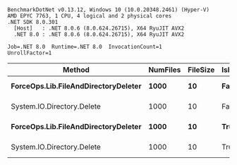 ```


BenchmarkDotNet v0.13.12, Windows 10 (10.0.20348.2461) (Hyper-V)
AMD EPYC 7763, 1 CPU, 4 logical and 2 physical cores
.NET SDK 8.0.301
  [Host]   : .NET 8.0.6 (8.0.624.26715), X64 RyuJIT AVX2
  .NET 8.0 : .NET 8.0.6 (8.0.624.26715), X64 RyuJIT AVX2

Job=.NET 8.0  Runtime=.NET 8.0  InvocationCount=1  
UnrollFactor=1  

```

| Method                               | NumFiles | FileSize | IsInsideDirectory | Mean     | Error   | StdDev  |
|------------------------------------- |--------- |--------- |------------------ |---------:|--------:|--------:|
| **ForceOps.Lib.FileAndDirectoryDeleter** | **1000**     | **10**       | **False**             | **113.5 ms** | **2.24 ms** | **4.52 ms** |
| System.IO.Directory.Delete           | 1000     | 10       | False             | 115.9 ms | 2.30 ms | 4.86 ms |
| **ForceOps.Lib.FileAndDirectoryDeleter** | **1000**     | **10**       | **True**              | **213.3 ms** | **4.17 ms** | **4.80 ms** |
| System.IO.Directory.Delete           | 1000     | 10       | True              | 214.2 ms | 4.22 ms | 5.33 ms |

